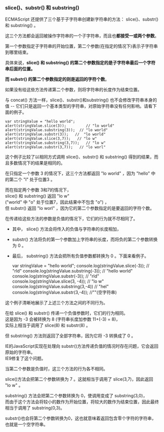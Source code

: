 ### slice()、substr() 和 substring()

ECMAScript 还提供了三个基于子字符串创建新字符串的方法： slice()、substr() 和 substring() 。

这三个方法都会返回被操作字符串的一个子字符串，而且也**都接受一或两个参数**。  

第一个参数指定子字符串的开始位置，第二个参数(在指定的情况下)表示子字符串到哪里结束。

具体来说，**slice() 和 substring() 的第二个参数指定的是子字符串最后一个字符串后面的位置。**  

**而 substr() 的第二个参数指定的则是返回的字符个数**。  

如果没有给这些方法传递第二个参数，则将字符串的长度作为结束位置。    

与 concat() 方法一样，slice()、substr()和substring() <red>也不会修改字符串本身的值</red>
-- 它们只是返回一个基本类型的字符串，对原始字符串没有任何影响。请看下面的例子。

	var stringValue = "hello world";
    alert(stringValue.slice(3));         // "lo world"
    alert(stringValue.substring(3));  // "lo world"
    alert(stringValue.substr(3));   //  "lo world"
    alert(stringValue.slice(3,7));   // "lo w"
    alert(stringValue.substring(3,7));   // "lo w"
    alert(stringValue.substr(3,7));   // "lo worl"

这个例子比较了以相同方式调用 slice()、substr() 和 substring() 得到的结果，而且多数情况下的结果是相同的。  

在只指定一个参数 3 的情况下，这三个方法都返回 "lo world" ，因为 "hello" 中的第二个 "l" 处于位置3 。  

而在指定两个参数 3和7的情况下，  
slice() 和 substring() 返回 "lo w"   
("world" 中 "o" 处于位置7，因此结果中不包含 "o") ，  
但 substr() 返回 "lo worl" ，因为它的第二个参数指定的是要返回的字符个数。  

在传递给这些方法的参数是<red>负值</red>的情况下，它们的行为就不尽相同了。

 - 其中，<red> slice() 方法会将传入的负值与字符串的长度相加</red>，
 - <red> substr() 方法将负的第一个参数加上字符串的长度，而将负的第二个参数转换为 0 </red>。
 - 最后，<red> substring() 方法会把所有负值参数都转换为 0 </red>。下面来看例子。


    var stringValue = "hello world";
    console.log(stringValue.slice(-3));   // "rld"
    console.log(stringValue.substring(-3));  // "hello world"
    console.log(stringValue.substr(-3));  // "rld"
    console.log(stringValue.slice(3, -4));   // "lo w"
    console.log(stringValue.substring(3,-4))  // "hel"
    console.log(stringValue.substr(3,-4));  //""(空字符串)

这个例子清晰地展示了上述三个方法之间的不同行为。  

在给 slice() 和 substr() 传递一个负值参数时，它们的行为相同。  
这是因为 -3 会被转换为 8 (字符串长度加参数 11+(-3) = 8)，  
实际上相当于调用了 slice(8) 和 substr(8) 。  

但 substring() 方法则返回了全部字符串，因为它将 -3 转换成了 0 。  

IE的JavaScript实现在处理向 substr()方法传递负值的情况时存在问题，它会返回原始的字符串。  
IE9修复了这个问题。

当第二个参数是负值时，这三个方法的行为各不相同。  

slice()方法会把第二个参数转换为 7 。这就相当于调用了 slice(3,7)，因此返回 "lo w" 。  

substring() 方法会把第二个参数转换为 0，使调用变成了 substring(3,0)，  
<red>而由于这个方法会将较小的数作为开始位置，将较大的数作为结束位置</red>，因此最终相当于调用了 substring(0,3)。

substr()也会将第二个参数转换为0，这也就意味着<red>返回包含零个字符的字符串</red>，也就是一个空字符串。


